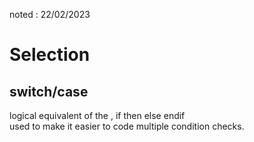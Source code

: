 noted : 22/02/2023

# Selection

## switch/case

logical equivalent of the , if then else endif  
used to make it easier to code multiple condition checks.
